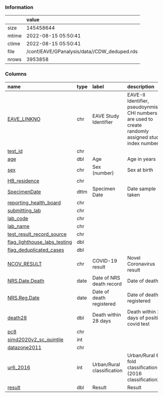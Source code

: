 
### Information



|       | value                                       |
|:------|:--------------------------------------------|
| size  | 145458644                                   |
| mtime | 2022-08-15 05:50:41                         |
| ctime | 2022-08-15 05:50:41                         |
| file  | /conf/EAVE/GPanalysis/data//CDW_deduped.rds |
| nrows | 3953858                                     |

### Columns

| name                                                                               | type   | label                      | description                                                                                             |
|:-----------------------------------------------------------------------------------|:-------|:---------------------------|:--------------------------------------------------------------------------------------------------------|
| [EAVE_LINKNO](../tables/CDW_deduped/EAVE_LINKNO)                                   | chr    | EAVE Study Identifier      | EAVE-II Identifier, pseudoynmised CHI numbers are used to create randomly assigned study index numbers. |
| [test_id](../tables/CDW_deduped/test_id)                                           | chr    |                            |                                                                                                         |
| [age](../tables/CDW_deduped/age)                                                   | dbl    | Age                        | Age in years                                                                                            |
| [sex](../tables/CDW_deduped/sex)                                                   | chr    | Sex (number)               | Sex at birth                                                                                            |
| [HB_residence](../tables/CDW_deduped/HB_residence)                                 | chr    |                            |                                                                                                         |
| [SpecimenDate](../tables/CDW_deduped/SpecimenDate)                                 | dttm   | Specimen Date              | Date sample taken                                                                                       |
| [reporting_health_board](../tables/CDW_deduped/reporting_health_board)             | chr    |                            |                                                                                                         |
| [submitting_lab](../tables/CDW_deduped/submitting_lab)                             | chr    |                            |                                                                                                         |
| [lab_code](../tables/CDW_deduped/lab_code)                                         | chr    |                            |                                                                                                         |
| [lab_name](../tables/CDW_deduped/lab_name)                                         | chr    |                            |                                                                                                         |
| [test_result_record_source](../tables/CDW_deduped/test_result_record_source)       | chr    |                            |                                                                                                         |
| [flag_lighthouse_labs_testing](../tables/CDW_deduped/flag_lighthouse_labs_testing) | dbl    |                            |                                                                                                         |
| [flag_deduplicated_cases](../tables/CDW_deduped/flag_deduplicated_cases)           | dbl    |                            |                                                                                                         |
| [NCOV_RESULT](../tables/CDW_deduped/NCOV_RESULT)                                   | chr    | COVID-19 result            | Novel Coronavirus result                                                                                |
| [NRS.Date.Death](../tables/CDW_deduped/NRS.Date.Death)                             | date   | Date of NRS death record   | Date of death                                                                                           |
| [NRS.Reg.Date](../tables/CDW_deduped/NRS.Reg.Date)                                 | date   | Date of death registered   | Date of death registered                                                                                |
| [death28](../tables/CDW_deduped/death28)                                           | dbl    | Death within 28 days       | Death within 28 days of positive covid test                                                             |
| [pc8](../tables/CDW_deduped/pc8)                                                   | chr    |                            |                                                                                                         |
| [simd2020v2_sc_quintile](../tables/CDW_deduped/simd2020v2_sc_quintile)             | int    |                            |                                                                                                         |
| [datazone2011](../tables/CDW_deduped/datazone2011)                                 | chr    |                            |                                                                                                         |
| [ur6_2016](../tables/CDW_deduped/ur6_2016)                                         | int    | Urban/Rural classification | Urban/Rural 6-fold classification (2016 classification)                                                 |
| [result](../tables/CDW_deduped/result)                                             | dbl    | Result                     | Result                                                                                                  |
        